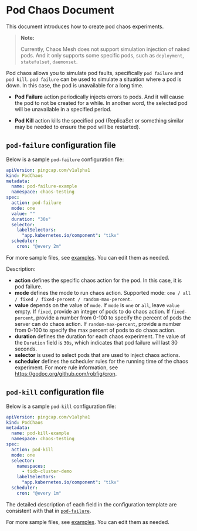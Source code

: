 # Pod Chaos Document

This document introduces how to create pod chaos experiments.

> **Note:**
>
> Currently, Chaos Mesh does not support simulation injection of naked pods. And it only supports some specific pods, such as `deployment`, `statefulset`, `daemonset`.

Pod chaos allows you to simulate pod faults, specifically `pod failure` and `pod kill`. `pod failure` can be used to simulate a situation where a pod is down. In this case, the pod is unavailable for a long time.

- **Pod Failure** action periodically injects errors to pods. And it will cause the pod to not be created for a while. In another word, the selected pod will be unavailable in a specified period.

- **Pod Kill** action kills the specified pod (ReplicaSet or something similar may be needed to ensure the pod will be restarted).

## `pod-failure` configuration file

Below is a sample `pod-failure` configuration file:

```yaml
apiVersion: pingcap.com/v1alpha1
kind: PodChaos
metadata:
  name: pod-failure-example
  namespace: chaos-testing
spec:
  action: pod-failure
  mode: one
  value: ""
  duration: "30s"
  selector:
    labelSelectors:
      "app.kubernetes.io/component": "tikv"
  scheduler:
    cron: "@every 2m"
```

For more sample files, see [examples](../examples). You can edit them as needed.

Description:

* **action** defines the specific chaos action for the pod. In this case, it is pod failure.
* **mode** defines the mode to run chaos action. Supported mode: `one / all / fixed / fixed-percent / random-max-percent`.
* **value** depends on the value of `mode`. If `mode` is `one` or `all`, leave `value` empty. If `fixed`, provide an integer of pods to do chaos action. If `fixed-percent`, provide a number from 0-100 to specify the percent of pods the server can do chaos action. If `random-max-percent`, provide a number from 0-100 to specify the max percent of pods to do chaos action.
* **duration** defines the duration for each chaos experiment. The value of the `Duration` field is `30s`, which indicates that pod failure will last 30 seconds.
* **selector** is used to select pods that are used to inject chaos actions.
* **scheduler** defines the scheduler rules for the running time of the chaos experiment. For more rule information, see <https://godoc.org/github.com/robfig/cron>.

## `pod-kill` configuration file

Below is a sample `pod-kill` configuration file:

```yaml
apiVersion: pingcap.com/v1alpha1
kind: PodChaos
metadata:
  name: pod-kill-example
  namespace: chaos-testing
spec:
  action: pod-kill
  mode: one
  selector:
    namespaces:
      - tidb-cluster-demo
    labelSelectors:
      "app.kubernetes.io/component": "tikv"
  scheduler:
    cron: "@every 1m"
```

The detailed description of each field in the configuration template are consistent with that in [`pod-failure`](#pod-failure-configuration-file).

For more sample files, see [examples](../examples). You can edit them as needed.
